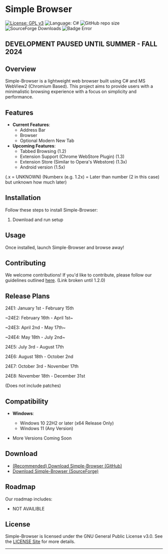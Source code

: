# Simple Browser
[![License: GPL v3](https://img.shields.io/github/license/DanielLMcGuire/Simple-Browser?style=flat-square)](https://www.gnu.org/licenses/old-licenses/gpl-3.0) ![Language: C#](https://img.shields.io/badge/language-C%23-178600?style=flat-square) ![GitHub repo size](https://img.shields.io/github/repo-size/DanielLMcGuire/Simple-Browser?style=flat-square) ![SourceForge Downloads](https://img.shields.io/sourceforge/dm/simple-browser?style=flat-square) ![Badge Error](https://img.shields.io/badge/24H1?style=flat-square)


## DEVELOPMENT PAUSED UNTIL SUMMER - FALL 2024

## Overview

Simple-Browser is a lightweight web browser built using C# and MS WebView2 (Chromium Based). This project aims to provide users with a minimalistic browsing experience with a focus on simplicity and performance.

## Features

- **Current Features**: 
  - Address Bar
  - Browser
  - Optional Modern New Tab
- **Upcoming Features**:
  - Tabbed Browsing (1.2)
  - Extension Support (Chrome WebStore Plugin) (1.3)
  - Extension Store (Similar to Opera's Webstore) (1.3x)
  - Android version (1.5x)

(.x = UNKNOWN) (Numberx (e.g. 1.2x) = Later than number (2 in this case) but unknown how much later) 

## Installation

Follow these steps to install Simple-Browser:
1. Download and run setup 

## Usage

Once installed, launch Simple-Browser and browse away!

## Contributing

We welcome contributions! If you'd like to contribute, please follow our guidelines outlined [here](https://daniellmcguire.github.io/simple-browser/contibute). (Link broken until 1.2.0)

## Release Plans
24E1: January 1st - February 15th

~24E2: February 16th - April 1st~

~24E3: April 2nd - May 17th~

~24E4: May 18th - July 2nd~

24E5: July 3rd - August 17th

24E6: August 18th - October 2nd

24E7: October 3rd - November 17th

24E8: November 18th - December 31st

(Does not include patches)

## Compatibility

- **Windows**:
  - Windows 10 22H2 or later (x64 Release Only)
  - Windows 11 (Any Version)

- More Versions Coming Soon

## Download

- [(Recommended) Download Simple-Browser (GitHub)](https://github.com/DanielLMcGuire/Simple-Browser/releases/latest)
- [Download Simple-Browser (SourceForge)](https://sourceforge.net/projects/simple-browser/files/latest/download)

## Roadmap

Our roadmap includes:
- NOT AVAILIBLE

## License

Simple-Browser is licensed under the GNU General Public License v3.0. See the [LICENSE Site](https://DanielLMcGuire.github.io/Simple-Browser/License) for more details.

---
